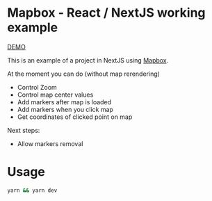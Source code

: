 # Mapbox - React / NextJS working example

[DEMO]()

This is an example of a project in NextJS using [Mapbox](https://mapbox.com).

At the moment you can do (without map rerendering)

- Control Zoom
- Control map center values
- Add markers after map is loaded
- Add markers when you click map
- Get coordinates of clicked point on map

Next steps:

- Allow markers removal

# Usage

```bash
yarn && yarn dev
```
